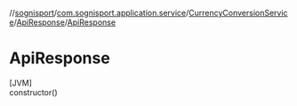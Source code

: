 //[sognisport](../../../../index.md)/[com.sognisport.application.service](../../index.md)/[CurrencyConversionService](../index.md)/[ApiResponse](index.md)/[ApiResponse](-api-response.md)

# ApiResponse

[JVM]\
constructor()
